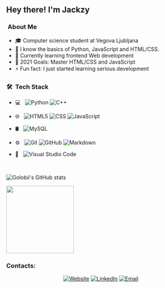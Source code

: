 <h2> Hey there! I'm Jackzy

<h3>&nbsp;About Me </h3>

- 🎓 Computer science student at Vegova Ljubljana
- 🌱 I know the basics of Python, JavaScript and HTML/CSS.
- 👯 Currently learning frontend Web development
- 🥅 2021 Goals: Master HTML/CSS and JavaScript
- ⚡ Fun fact: I just started learning serious development

<h3> 🛠 &nbsp;Tech Stack</h3>

- 💻 &nbsp;
  ![Python](https://img.shields.io/badge/-Python-333333?style=flat&logo=python)
  ![C++](https://img.shields.io/badge/-C++-333333?style=flat&logo=C%2B%2B&logoColor=00599C)
  
- 🌐 &nbsp;
  ![HTML5](https://img.shields.io/badge/-HTML5-333333?style=flat&logo=HTML5)
  ![CSS](https://img.shields.io/badge/-CSS-333333?style=flat&logo=CSS3&logoColor=1572B6)
  ![JavaScript](https://img.shields.io/badge/-JavaScript-333333?style=flat&logo=javascript)
- 🛢 &nbsp;
  ![MySQL](https://img.shields.io/badge/-MySQL-333333?style=flat&logo=mysql)
- ⚙️ &nbsp;
  ![Git](https://img.shields.io/badge/-Git-333333?style=flat&logo=git)
  ![GitHub](https://img.shields.io/badge/-GitHub-333333?style=flat&logo=github)
  ![Markdown](https://img.shields.io/badge/-Markdown-333333?style=flat&logo=markdown)
- 🔧 &nbsp;
  ![Visual Studio Code](https://img.shields.io/badge/-Visual%20Studio%20Code-333333?style=flat&logo=visual-studio-code&logoColor=007ACC)

<br/>

![Golobii's GitHub stats](https://github-readme-stats.vercel.app/api?username=jackzyOS&show_icons=true&theme=gruvbox)

<img height="180em" src="https://github-readme-stats.vercel.app/api/top-langs/?username=jackzy0S&theme=gruvbox&layout=compact" />

<br/>

<h3>Contacts: </h3>

<p align="center">
<a href="https://golobii.si"><img alt="Website" src="https://img.shields.io/badge/Website-www.golobii.si-blue?style=flat-square&logo=google-chrome"></a>
<a href="https://www.linkedin.com/in/luka-golob-cerar-29155620b/"><img alt="LinkedIn" src="https://img.shields.io/badge/LinkedIn-Luka Golob Cerar-blue?style=flat-square&logo=linkedin"></a>
<a href="mailto:luka@orb.si"><img alt="Email" src="https://img.shields.io/badge/Email-luka@orb.si-blue?style=flat-square&logo=gmail"></a>

</p>
